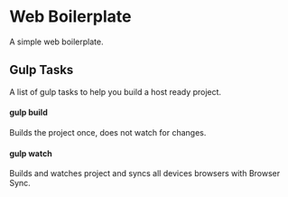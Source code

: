 # Web Boilerplate
A simple web boilerplate.

## Gulp Tasks
A list of gulp tasks to help you build a host ready  project.

#### gulp build
Builds the project once, does not watch for changes.

#### gulp watch
Builds and watches project and syncs all devices browsers with Browser Sync.